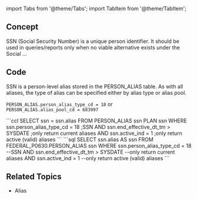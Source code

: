 import Tabs from '@theme/Tabs';
import TabItem from '@theme/TabItem';

## Concept
SSN (Social Security Number) is a unique person identifier. It should be used in queries/reports only when no viable alternative exists under the Social ...

## Code
SSN is a person-level alias stored in the PERSON_ALIAS table. As with all aliases, the type of alias can be specified either by alias type or alias pool.

```PERSON_ALIAS.person_alias_type_cd = 18```
 or  
```PERSON_ALIAS.alias_pool_cd = 683997```

<Tabs>
<TabItem value="ccl" label="CCL">
```ccl
SELECT ssn = ssn.alias
FROM PERSON_ALIAS ssn
PLAN ssn WHERE ssn.person_alias_type_cd = 18 ;SSN
    AND ssn.end_effective_dt_tm > SYSDATE ;only return current aliases
    AND ssn.active_ind = 1 ;only return active (valid) aliases
```
</TabItem>

<TabItem value="sql" label="SQL (HeA)">
```sql
SELECT ssn.alias AS ssn
FROM FEDERAL_P0630.PERSON_ALIAS ssn
WHERE ssn.person_alias_type_cd = 18 --SSN
    AND ssn.end_effective_dt_tm > SYSDATE --only return current aliases
    AND ssn.active_ind = 1 --only return active (valid) aliases
```
</TabItem>
</Tabs>

## Related Topics
* Alias